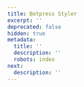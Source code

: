 ```yaml
---
title: Botpress Styler
excerpt: ''
deprecated: false
hidden: true
metadata:
  title: ''
  description: ''
  robots: index
next:
  description: ''
---
```

<ComingSoon />